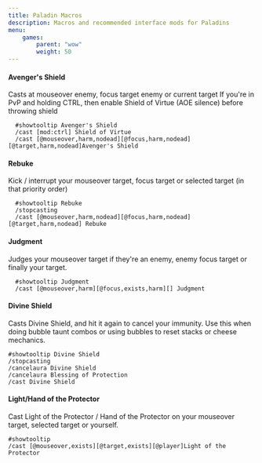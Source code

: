 ```yaml
---
title: Paladin Macros
description: Macros and recommended interface mods for Paladins
menu:
    games:
        parent: "wow"
        weight: 50
---
```


#### Avenger's Shield

Casts at mouseover enemy, focus target enemy or current target
If you're in PvP and holding CTRL, then enable Shield of Virtue (AOE silence) before throwing shield

```
  #showtooltip Avenger's Shield
  /cast [mod:ctrl] Shield of Virtue
  /cast [@mouseover,harm,nodead][@focus,harm,nodead][@target,harm,nodead]Avenger's Shield
```

#### Rebuke

Kick / interrupt your mouseover target, focus target or selected target (in that priority order)

```
  #showtooltip Rebuke
  /stopcasting
  /cast [@mouseover,harm,nodead][@focus,harm,nodead][@target,harm,nodead] Rebuke
```

#### Judgment

Judges your mouseover target if they're an enemy, enemy focus target or finally your target.

```
  #showtooltip Judgment
  /cast [@mouseover,harm][@focus,exists,harm][] Judgment
```

#### Divine Shield

Casts Divine Shield, and hit it again to cancel your immunity. Use this when doing bubble taunt combos or using bubbles to reset stacks or cheese mechanics.

```
#showtooltip Divine Shield
/stopcasting
/cancelaura Divine Shield
/cancelaura Blessing of Protection
/cast Divine Shield
```

#### Light/Hand of the Protector

Cast Light of the Protector / Hand of the Protector on your mouseover target, selected target or yourself.

```
#showtooltip
/cast [@mouseover,exists][@target,exists][@player]Light of the Protector
```